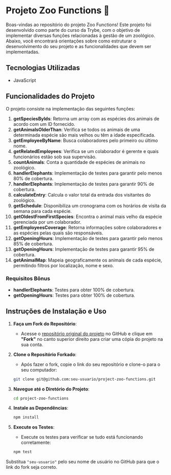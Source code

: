 # Projeto Zoo Functions 🦁

Boas-vindas ao repositório do projeto Zoo Functions! Este projeto foi desenvolvido como parte do curso da Trybe, com o objetivo de implementar diversas funções relacionadas à gestão de um zoológico. Abaixo, você encontrará orientações sobre como estruturar o desenvolvimento do seu projeto e as funcionalidades que devem ser implementadas.

## Tecnologias Utilizadas

- JavaScript

## Funcionalidades do Projeto

O projeto consiste na implementação das seguintes funções:

1. **getSpeciesByIds**: Retorna um array com as espécies dos animais de acordo com um ID fornecido.
2. **getAnimalsOlderThan**: Verifica se todos os animais de uma determinada espécie são mais velhos ou têm a idade especificada.
3. **getEmployeeByName**: Busca colaboradores pelo primeiro ou último nome.
4. **getRelatedEmployees**: Verifica se um colaborador é gerente e quais funcionários estão sob sua supervisão.
5. **countAnimals**: Conta a quantidade de espécies de animais no zoológico.
6. **handlerElephants**: Implementação de testes para garantir pelo menos 80% de cobertura.
7. **handlerElephants**: Implementação de testes para garantir 90% de cobertura.
8. **calculateEntry**: Calcula o valor total da entrada dos visitantes do zoológico.
9. **getSchedule**: Disponibiliza um cronograma com os horários de visita da semana para cada espécie.
10. **getOldestFromFirstSpecies**: Encontra o animal mais velho da espécie gerenciada por um colaborador.
11. **getEmployeesCoverage**: Retorna informações sobre colaboradores e as espécies pelas quais são responsáveis.
12. **getOpeningHours**: Implementação de testes para garantir pelo menos 85% de cobertura.
13. **getOpeningHours**: Implementação de testes para garantir 95% de cobertura.
14. **getAnimalMap**: Mapeia geograficamente os animais de cada espécie, permitindo filtros por localização, nome e sexo.

### Requisitos Bônus

- **handlerElephants**: Testes para obter 100% de cobertura.
- **getOpeningHours**: Testes para obter 100% de cobertura.

## Instruções de Instalação e Uso

1. **Faça um Fork do Repositório**:
   - Acesse o [repositório original do projeto](https://github.com/JyojiTenguam/project-zoo-functions) no GitHub e clique em **"Fork"** no canto superior direito para criar uma cópia do projeto na sua conta.

2. **Clone o Repositório Forkado**:
   - Após fazer o fork, copie o link do seu repositório e clone-o para o seu computador:

    ```bash
    git clone git@github.com:seu-usuario/project-zoo-functions.git
    ```

3. **Navegue até o Diretório do Projeto**:

    ```bash
    cd project-zoo-functions
    ```

4. **Instale as Dependências**:

    ```bash
    npm install
    ```

5. **Execute os Testes**:
   - Execute os testes para verificar se tudo está funcionando corretamente:

    ```bash
    npm test
    ```

Substitua `"seu-usuario"` pelo seu nome de usuário no GitHub para que o link do fork seja correto.
